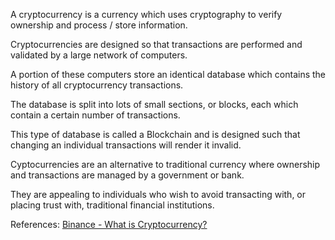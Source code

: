 A cryptocurrency is a currency which uses cryptography to verify ownership and process / store information.

Cryptocurrencies are designed so that transactions are performed and validated by a large network of computers.

A portion of these computers store an identical database which contains the history of all cryptocurrency transactions. 

The database is split into lots of small sections, or blocks, each which contain a certain number of transactions.

This type of database is called a Blockchain and is designed such that changing an individual transactions will render it invalid.

Cyptocurrencies are an alternative to traditional currency where ownership and transactions are managed by a government or bank.

They are appealing to individuals who wish to avoid transacting with, or placing trust with, traditional financial institutions.

References:
[Binance - What is Cryptocurrency?](https://academy.binance.com/en/articles/what-is-cryptocurrency)